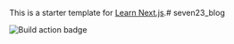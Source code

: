 This is a starter template for [Learn Next.js](https://nextjs.org/learn).# seven23_blog

![Build action badge](https://github.com/sebastienbarbier/seven23_blog/actions/workflows/github-actions-demo.yml/badge.svg?branch=main)